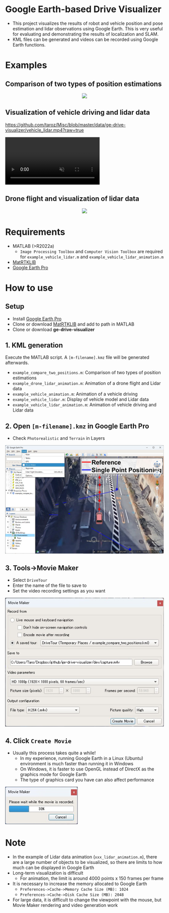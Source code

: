 # Google Earth-based Drive Visualizer
- This project visualizes the results of robot and vehicle position and pose estimation and lidar observations using Google Earth. This is very useful for evaluating and demonstrating the results of localization and SLAM.
- KML files can be generated and videos can be recorded using Google Earth functions.

# Examples
## Comparison of two types of position estimations
<p align="center">
  <img width="460" src="https://github.com/taroz/Misc/blob/master/data/ge-gnss-visibility/fisheye.gif?raw=true">
</p>

## Visualization of vehicle driving and lidar data
https://github.com/taroz/Misc/blob/master/data/ge-drive-visualizer/vehicle_lidar.mp4?raw=true

<p align="center">
  <div><video controls src="https://github.com/taroz/Misc/blob/master/data/ge-drive-visualizer/vehicle_lidar.mp4?raw=true" muted="false"></video></div>
</p>

## Drone flight and visualization of lidar data
<p align="center">
  <img width="460" src="https://github.com/taroz/Misc/blob/master/data/ge-gnss-visibility/fisheye_satellite_nlos.gif?raw=true">
</p>

# Requirements
- MATLAB (>R2022a)
  - `Image Processing Toolbox` and `Computer Vision Toolbox` are required for `example_vehicle_lidar.m` and `example_vehicle_lidar_animation.m`
- [MatRTKLIB](https://github.com/taroz/MatRTKLIB)
- [Google Earth Pro](https://www.google.com/earth/about/versions/#earth-pro)

# How to use
## Setup
- Install [Google Earth Pro](https://www.google.com/earth/about/versions/#earth-pro)
- Clone or download [MatRTKLIB](https://github.com/taroz/MatRTKLIB) and add to path in MATLAB
- Clone or download **ge-drive-visualizer**

## 1. KML generation
Execute the MATLAB script. A `[m-filename].kmz` file will be generated afterwards.
- `example_compare_two_positions.m`: Comparison of two types of position estimations
- `example_drone_lidar_animation.m`: Animation of a drone flight and Lidar data
- `example_vehicle_animation.m`: Animation of a vehicle driving
- `example_vehicle_lidar.m`: Display of vehicle model and Lidar data
- `example_vehicle_lidar_animation.m`: Animation of vehicle driving and Lidar data

## 2. Open `[m-filename].kmz` in Google Earth Pro
- Check `Photorealistic` and `Terrain` in Layers

<img width="600" src="https://github.com/taroz/Misc/blob/master/data/ge-drive-visualizer/cap1.jpg?raw=true">

## 3. Tools->Movie Maker
- Select `DriveTour`
- Enter the name of the file to save to
- Set the video recording settings as you want

![](https://github.com/taroz/Misc/blob/master/data/ge-drive-visualizer/cap2.jpg?raw=true) 

## 4. Click `Create Movie`
- Usually this process takes quite a while!
  - In my experience, running Google Earth in a Linux (Ubuntu) environment is much faster than running it in Windows
  - On Windows, it is faster to use OpenGL instead of DirectX as the graphics mode for Google Earth
  - The type of graphics card you have can also affect performance

![](https://github.com/taroz/Misc/blob/master/data/ge-drive-visualizer/cap3.jpg?raw=true) 

# Note
- In the example of Lidar data animation (`xxx_lidar_animation.m`), there are a large number of objects to be visualized, so there are limits to how much can be displayed in Google Earth
- Long-term visualization is difficult
  - For animation, the limit is around 4000 points x 150 frames per frame
- It is necessary to increase the memory allocated to Google Earth
  - `Preferences->Cache->Memory Cache Size (MB): 1024`
  - `Preferences->Cache->Disk Cache Size (MB): 2048`
- For large data, it is difficult to change the viewpoint with the mouse, but Movie Maker rendering and video generation work